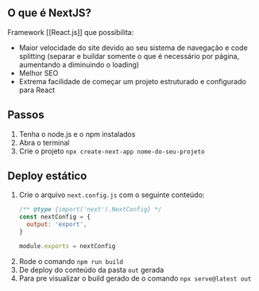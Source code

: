 ## O que é NextJS?
Framework [[React.js]] que possibilita:
- Maior velocidade do site devido ao seu sistema de navegação e code splitting (separar e buildar somente o que é necessário por página, aumentando a diminuindo o loading)
- Melhor SEO
- Extrema facilidade de começar um projeto estruturado e configurado para React
## Passos
1. Tenha o node.js e o npm instalados
2. Abra o terminal
3. Crie o projeto `npx create-next-app nome-do-seu-projeto`

## Deploy estático
1. Crie o arquivo `next.config.js` com o seguinte conteúdo:
	```js
	/** @type {import('next').NextConfig} */
	const nextConfig = {
	  output: 'export',
	}
	
	module.exports = nextConfig
	```
2. Rode o comando `npm run build`
3. De deploy do conteúdo da pasta `out` gerada
4. Para pre visualizar o build gerado de o comando `npx serve@latest out`
